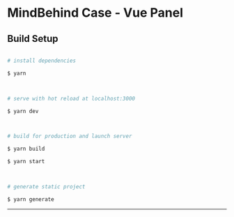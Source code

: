 
# MindBehind Case - Vue Panel

## Build Setup

  

```bash

# install dependencies

$ yarn

  

# serve with hot reload at localhost:3000

$ yarn dev

  

# build for production and launch server

$ yarn build

$ yarn start

  

# generate static project

$ yarn generate

```

  

---
